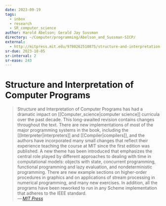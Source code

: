 ```yaml
---
date: 2023-09-19
tags:
  - inbox
  - research
  - SR_computer_science
author: Harold Abelson; Gerald Jay Sussman
directory: ~/Computer/programming/Abelson_and_Sussman-SICP/
external:
  - http://mitpress.mit.edu/9780262510875/structure-and-interpretation-of-computer-programs/
sr-due: 2023-10-05
sr-interval: 2
sr-ease: 243
---
```


# Structure and Interpretation of Computer Programs

> Structure and Interpretation of Computer Programs has had a dramatic impact on
> [[Computer_science|computer science]] curricula over the past decade. This
> long-awaited revision contains changes throughout the text. There are new
> implementations of most of the major programming systems in the book,
> including the [[Interpreter|interpreters]] and [[Compiler|compilers]], and the
> authors have incorporated many small changes that reflect their experience
> teaching the course at MIT since the first edition was published. A new theme
> has been introduced that emphasizes the central role played by different
> approaches to dealing with time in computational models: objects with state,
> concurrent programming, functional programming and lazy evaluation, and
> nondeterministic programming. There are new example sections on higher-order
> procedures in graphics and on applications of stream processing in numerical
> programming, and many new exercises. In addition, all the programs have been
> reworked to run in any Scheme implementation that adheres to the IEEE
> standard.\
> — <cite>[MIT Press](http://mitpress.mit.edu/9780262510875/structure-and-interpretation-of-computer-programs/)</cite>


